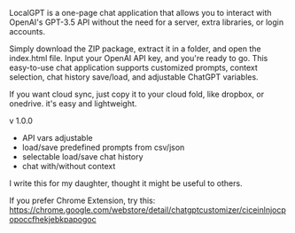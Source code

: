 LocalGPT is a one-page chat application that allows you to interact with OpenAI's GPT-3.5 API without the need for a server, extra libraries, or login accounts.

Simply download the ZIP package, extract it in a folder, and open the index.html file. Input your OpenAI API key, and you're ready to go. This easy-to-use chat application supports customized prompts, context selection, chat history save/load, and adjustable ChatGPT variables.
 
If you want cloud sync, just copy it to your cloud fold, like dropbox, or onedrive. it's easy and lightweight.

v 1.0.0
- API vars adjustable
- load/save predefined prompts from csv/json 
- selectable load/save chat history  
- chat with/without context

I write this for my daughter, thought it might be useful to others.

If you prefer Chrome Extension, try this:
https://chrome.google.com/webstore/detail/chatgptcustomizer/ciceinlnjocpopoccfhekjebkpapogoc
